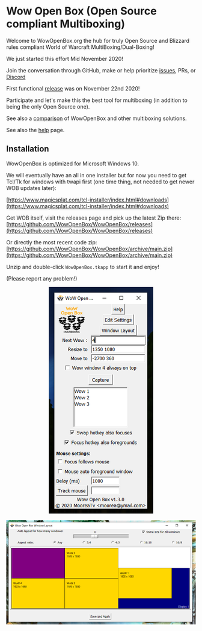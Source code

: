# Wow Open Box (Open Source compliant Multiboxing)

Welcome to WowOpenBox.org the hub for truly Open Source and Blizzard rules compliant World of Warcraft MultiBoxing/Dual-Boxing!

We just started this effort Mid November 2020!

Join the conversation through GitHub, make or help prioritize [issues](https://github.com/WowOpenBox/WowOpenBox/issues/), PRs, or [Discord](https://discord.gg/SMGvEeb)

First functional [release](https://github.com/WowOpenBox/WowOpenBox/releases) was on November 22nd 2020!

Participate and let's make this the best tool for multiboxing (in addition to being the only Open Source one).

See also a [comparison](https://github.com/WowOpenBox/WowOpenBox/wiki/compare) of WowOpenBox and other multiboxing solutions.

See also the [help](help) page.


## Installation

WowOpenBox is optimized for Microsoft Windows 10.

We will eventually have an all in one installer but for now you need to get Tcl/Tk for windows with twapi first (one time thing, not needed to get newer WOB updates later):

[https://www.magicsplat.com/tcl-installer/index.html#downloads](https://www.magicsplat.com/tcl-installer/index.html#downloads)

Get WOB itself, visit the releases page and pick up the latest Zip there: [https://github.com/WowOpenBox/WowOpenBox/releases](https://github.com/WowOpenBox/WowOpenBox/releases)

Or directly the most recent code zip: [https://github.com/WowOpenBox/WowOpenBox/archive/main.zip](https://github.com/WowOpenBox/WowOpenBox/archive/main.zip)

Unzip and double-click `WowOpenBox.tkapp` to start it and enjoy!

(Please report any problem!)

<p align="center">
<img src="sshot1.png" alt="WOB Screenshot">
</p>

<p align="center">
<img src="sshotWindowLayout.png" alt="WOB Window Layout">
</p>
